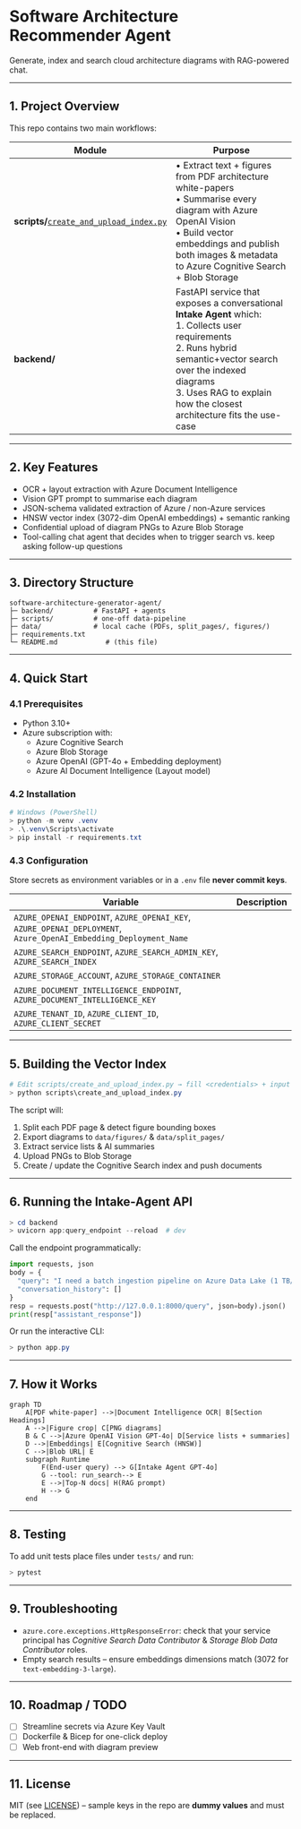 # Software Architecture Recommender Agent

Generate, index and search cloud architecture diagrams with RAG-powered chat.

---

## 1. Project Overview
This repo contains two main workflows:

| Module | Purpose |
|--------|---------|
| **scripts/**[`create_and_upload_index.py`](software-architecture-generator-agent/scripts/create_and_upload_index.py) | • Extract text + figures from PDF architecture white-papers<br>• Summarise every diagram with Azure OpenAI Vision<br>• Build vector embeddings and publish both images & metadata to Azure Cognitive Search + Blob Storage |
| **backend/** | FastAPI service that exposes a conversational **Intake Agent** which: <br>1. Collects user requirements<br>2. Runs hybrid semantic+vector search over the indexed diagrams<br>3. Uses RAG to explain how the closest architecture fits the use-case |

---

## 2. Key Features
* OCR + layout extraction with Azure Document Intelligence  
* Vision GPT prompt to summarise each diagram  
* JSON-schema validated extraction of Azure / non-Azure services  
* HNSW vector index (3072-dim OpenAI embeddings) + semantic ranking  
* Confidential upload of diagram PNGs to Azure Blob Storage  
* Tool-calling chat agent that decides when to trigger search vs. keep asking follow-up questions  

---

## 3. Directory Structure
```
software-architecture-generator-agent/
├─ backend/          # FastAPI + agents
├─ scripts/          # one-off data-pipeline
├─ data/             # local cache (PDFs, split_pages/, figures/)
├─ requirements.txt
└─ README.md            # (this file)
```

---

## 4. Quick Start

### 4.1 Prerequisites
* Python 3.10+  
* Azure subscription with:
  * Azure Cognitive Search
  * Azure Blob Storage
  * Azure OpenAI (GPT-4o + Embedding deployment)
  * Azure AI Document Intelligence (Layout model)

### 4.2 Installation
```powershell
# Windows (PowerShell)
> python -m venv .venv
> .\.venv\Scripts\activate
> pip install -r requirements.txt
```

### 4.3 Configuration
Store secrets as environment variables or in a `.env` file **never commit keys**.

| Variable | Description |
|----------|-------------|
| `AZURE_OPENAI_ENDPOINT`, `AZURE_OPENAI_KEY`, `AZURE_OPENAI_DEPLOYMENT`, `Azure_OpenAI_Embedding_Deployment_Name` |
| `AZURE_SEARCH_ENDPOINT`, `AZURE_SEARCH_ADMIN_KEY`, `AZURE_SEARCH_INDEX` |
| `AZURE_STORAGE_ACCOUNT`, `AZURE_STORAGE_CONTAINER` |
| `AZURE_DOCUMENT_INTELLIGENCE_ENDPOINT`, `AZURE_DOCUMENT_INTELLIGENCE_KEY` |
| `AZURE_TENANT_ID`, `AZURE_CLIENT_ID`, `AZURE_CLIENT_SECRET` |

---

## 5. Building the Vector Index
```powershell
# Edit scripts/create_and_upload_index.py → fill <credentials> + input PDF
> python scripts\create_and_upload_index.py
```
The script will:
1. Split each PDF page & detect figure bounding boxes  
2. Export diagrams to `data/figures/` & `data/split_pages/`  
3. Extract service lists & AI summaries  
4. Upload PNGs to Blob Storage  
5. Create / update the Cognitive Search index and push documents  

---

## 6. Running the Intake-Agent API
```powershell
> cd backend
> uvicorn app:query_endpoint --reload  # dev
```
Call the endpoint programmatically:
```python
import requests, json
body = {
  "query": "I need a batch ingestion pipeline on Azure Data Lake (1 TB/day)…",
  "conversation_history": []
}
resp = requests.post("http://127.0.0.1:8000/query", json=body).json()
print(resp["assistant_response"])
```
Or run the interactive CLI:
```powershell
> python app.py
```

---

## 7. How it Works

```mermaid
graph TD
    A[PDF white-paper] -->|Document Intelligence OCR| B[Section Headings]
    A -->|Figure crop| C[PNG diagrams]
    B & C -->|Azure OpenAI Vision GPT-4o| D[Service lists + summaries]
    D -->|Embeddings| E[Cognitive Search (HNSW)]
    C -->|Blob URL| E
    subgraph Runtime
        F(End-user query) --> G[Intake Agent GPT-4o]
        G --tool: run_search--> E
        E -->|Top-N docs| H(RAG prompt)
        H --> G
    end
```

---

## 8. Testing
To add unit tests place files under `tests/` and run:
```powershell
> pytest
```

---

## 9. Troubleshooting
* `azure.core.exceptions.HttpResponseError`: check that your service principal has *Cognitive Search Data Contributor* & *Storage Blob Data Contributor* roles.  
* Empty search results – ensure embeddings dimensions match (3072 for `text-embedding-3-large`).  

---

## 10. Roadmap / TODO
- [ ] Streamline secrets via Azure Key Vault  
- [ ] Dockerfile & Bicep for one-click deploy  
- [ ] Web front-end with diagram preview

---

## 11. License
MIT (see [LICENSE](LICENSE)) – sample keys in the repo are **dummy values** and must be replaced.